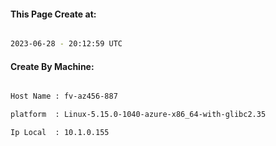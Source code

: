 
   
#### This Page Create at:

```bash

2023-06-28 - 20:12:59 UTC

```

#### Create By Machine:

```bash

Host Name : fv-az456-887

platform  : Linux-5.15.0-1040-azure-x86_64-with-glibc2.35

Ip Local  : 10.1.0.155

```

